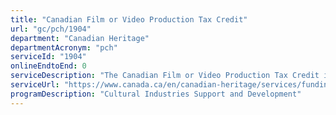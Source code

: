 ```yaml
---
title: "Canadian Film or Video Production Tax Credit"
url: "gc/pch/1904"
department: "Canadian Heritage"
departmentAcronym: "pch"
serviceId: "1904"
onlineEndtoEnd: 0
serviceDescription: "The Canadian Film or Video Production Tax Credit is designed to encourage the creation of Canadian film and television programming and the development of an active domestic independent production sector."
serviceUrl: "https://www.canada.ca/en/canadian-heritage/services/funding/cavco-tax-credits/canadian-film-video-production.html"
programDescription: "Cultural Industries Support and Development"
---
```

